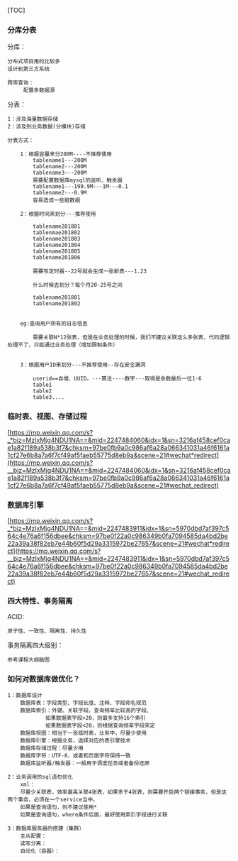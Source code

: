[TOC]



### 分库分表

分库：

```
分布式项目用的比较多
设计到第三方系统

跨库查询：
     配置多数据源
```

分表：

```
1：涉及海量数据存储
2：涉及到业务数据(分模块)存储

分表方式：

    1：根据容量来分200M----不推荐使用
        tablename1---200M
        tablename2---200M
        tablename3---200M
        需要配置数据库mysql的监听、触发器
        tablename1---199.9M---1M---0.1
        tablename2---0.9M
        容易造成一些脏数据

    2：根据时间来划分---推荐使用

        tablename201801
        tablenmae201802
        tablename201803
        tablename201804
        tablename201805
        tablename201806

        需要写定时器--22号就会生成一张新表---1.23

        什么时候去划分？每个月20-25号之间

        tablename201801
        tablename201802


    eg:查询用户所有的日志信息

        需要关联N*12张表，但是在业务处理的时候，我们不建议关联这么多张表，代码逻辑处理不了，只能通过业务处理（增加限制条件）


    3：根据用户ID来划分---不推荐使用--存在安全漏洞

        userid==自增、UUID，---算法----数字---取得是余数最后一位1-6
        table1
        table2
        table3....
```

### 临时表、视图、存储过程

[https://mp.weixin.qq.com/s?_*biz=MzIxMjg4NDU1NA==&mid=2247484060&idx=1&sn=3216af458cef0cae1a82f189a538b3f7&chksm=97be0fb9a0c986af6a28a066341031a46f6161a1cf27e6b8a7a6f7cf49af5faeb55775d8eb9a&scene=21#wechat*redirect](https://mp.weixin.qq.com/s?__biz=MzIxMjg4NDU1NA==&mid=2247484060&idx=1&sn=3216af458cef0cae1a82f189a538b3f7&chksm=97be0fb9a0c986af6a28a066341031a46f6161a1cf27e6b8a7a6f7cf49af5faeb55775d8eb9a&scene=21#wechat_redirect)

### 数据库引擎

[https://mp.weixin.qq.com/s?_*biz=MzIxMjg4NDU1NA==&mid=2247483911&idx=1&sn=5970dbd7af397c564c4e76a6f156dbee&chksm=97be0f22a0c986349b0fa7094585da4bd2be22a39a38f82eb7e44b60f5d29a3315972be27657&scene=21#wechat*redirect](https://mp.weixin.qq.com/s?__biz=MzIxMjg4NDU1NA==&mid=2247483911&idx=1&sn=5970dbd7af397c564c4e76a6f156dbee&chksm=97be0f22a0c986349b0fa7094585da4bd2be22a39a38f82eb7e44b60f5d29a3315972be27657&scene=21#wechat_redirect)

### 四大特性、事务隔离

ACID:

```
原子性、一致性、隔离性、持久性
```

事务隔离四大级别：

```
参考课程大纲脑图
```

### 如何对数据库做优化？

```
1：数据库设计
    数据库表：字段类型、字段长度、注释、字段命名规范
    数据库索引：外键、关联字段、查询频率比较高的字段、
            如果数据表字段>20，则最多支持16个索引
            如果数据表字段<20，则根据查询频率字段来定
    数据库视图：相当于一张临时表，业务中，尽量少使用
    数据库引擎：根据业务，选择对应的表引擎技术
    数据库存储过程：尽量少用
    数据库字符：UTF-8、或者和页面字符保持一致
    数据库监听器/触发器：一般用于调度任务或者备份还原

2：业务调用的sql语句优化
    xml：
    尽量少关联表，效率最高关联4张表，如果多于4张表，则需要开启两个链接事务，但是这两个事务，必须在一个service当中。
    如果是查询语句，则不建议使用*
    如果是查询语句，where条件后面，最好使用索引字段进行关联

3：数据库服务器的搭建（集群）
    主从配置：
    读写分离：
    自动化（容器）：
```